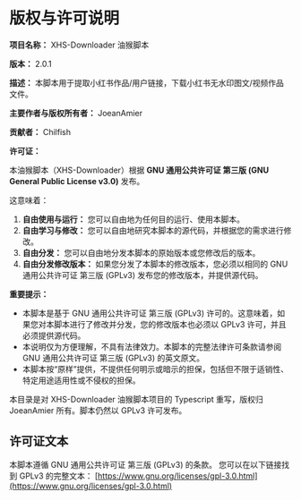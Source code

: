 # 版权与许可说明

**项目名称：** XHS-Downloader 油猴脚本

**版本：** 2.0.1

**描述：** 本脚本用于提取小红书作品/用户链接，下载小红书无水印图文/视频作品文件。

**主要作者与版权所有者：** JoeanAmier

**贡献者：** Chilfish

**许可证：**

本油猴脚本（XHS-Downloader）根据 **GNU 通用公共许可证 第三版 (GNU General Public License v3.0)** 发布。

这意味着：

1.  **自由使用与运行：** 您可以自由地为任何目的运行、使用本脚本。
2.  **自由学习与修改：** 您可以自由地研究本脚本的源代码，并根据您的需求进行修改。
3.  **自由分发：** 您可以自由地分发本脚本的原始版本或您修改后的版本。
4.  **自由分发修改版本：** 如果您分发了本脚本的修改版本，您必须以相同的 GNU 通用公共许可证 第三版 (GPLv3) 发布您的修改版本，并提供源代码。

**重要提示：**

*   本脚本是基于 GNU 通用公共许可证 第三版 (GPLv3) 许可的。这意味着，如果您对本脚本进行了修改并分发，您的修改版本也必须以 GPLv3 许可，并且必须提供源代码。
*   本说明仅为方便理解，不具有法律效力。本脚本的完整法律许可条款请参阅 GNU 通用公共许可证 第三版 (GPLv3) 的英文原文。
*   本脚本按“原样”提供，不提供任何明示或暗示的担保，包括但不限于适销性、特定用途适用性或不侵权的担保。

本目录是对 XHS-Downloader 油猴脚本项目的 Typescript 重写，版权归 JoeanAmier 所有。脚本仍然以 GPLv3 许可发布。

## 许可证文本

本脚本遵循 GNU 通用公共许可证 第三版 (GPLv3) 的条款。
您可以在以下链接找到 GPLv3 的完整文本：
[https://www.gnu.org/licenses/gpl-3.0.html](https://www.gnu.org/licenses/gpl-3.0.html)
